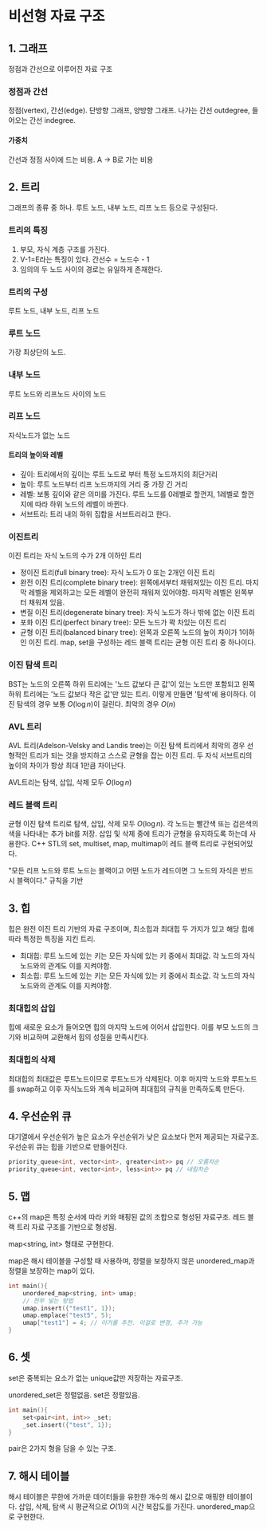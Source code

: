 # 비선형 자료 구조

## 1. 그래프
정점과 간선으로 이루어진 자료 구조

### 정점과 간선
정점(vertex), 간선(edge). 단방향 그래프, 양방향 그래프.
나가는 간선 outdegree, 들어오는 간선 indegree.

#### 가중치
간선과 정점 사이에 드는 비용. A -> B로 가는 비용

## 2. 트리
그래프의 종류 중 하나. 루트 노드, 내부 노드, 리프 노드 등으로 구성된다.

### 트리의 특징
1. 부모, 자식 계층 구조를 가진다.
2. V-1=E라는 특징이 있다. 간선수 = 노드수 - 1
3. 임의의 두 노드 사이의 경로는 유일하게 존재한다.

### 트리의 구성
루트 노드, 내부 노드, 리프 노드

### 루트 노드
가장 최상단의 노드.

### 내부 노드
루트 노드와 리프노드 사이의 노드

### 리프 노드
자식노드가 없는 노드

#### 트리의 높이와 레벨
- 깊이: 트리에서의 깊이는 루트 노드로 부터 특정 노드까지의 최단거리
- 높이: 루트 노드부터 리프 노드까지의 거리 중 가장 긴 거리
- 레벨: 보통 깊이와 같은 의미를 가진다. 루트 노드를 0레벨로 할껀지, 1레벨로 할껀지에 따라 하위 노드의 레벨이 바뀐다.
- 서브트리: 트리 내의 하위 집합을 서브트리라고 한다.

### 이진트리
이진 트리는 자식 노드의 수가 2개 이하인 트리
- 정이진 트리(full binary tree): 자식 노드가 0 또는 2개인 이진 트리
- 완전 이진 트리(complete binary tree): 왼쪽에서부터 채워져있는 이진 트리. 마지막 레벨을 제외하고는 모든 레벨이 완전히 채워져 있어야함. 마지막 레벨은 왼쪽부터 채워져 있음.
- 변질 이진 트리(degenerate binary tree): 자식 노드가 하나 밖에 없는 이진 트리
- 포화 이진 트리(perfect binary tree): 모든 노드가 꽉 차있는 이진 트리
- 균형 이진 트리(balanced binary tree): 왼쪽과 오른쪽 노드의 높이 차이가 1이하인 이진 트리. map, set을 구성하는 레드 블랙 트리는 균형 이진 트리 중 하나이다.

### 이진 탐색 트리
BST는 노드의 오른쪽 하위 트리에는 '노드 값보다 큰 값'이 있는 노드만 포함되고 왼쪽 하위 트리에는 '노드 값보다 작은 값'만 있는 트리. 이렇게 만들면 '탐색'에 용이하다. 이진 탐색의 경우 보통 $O(\log n)$이 걸린다. 최악의 경우 $O(n)$

### AVL 트리
AVL 트리(Adelson-Velsky and Landis tree)는 이진 탐색 트리에서 최악의 경우 선형적인 트리가 되는 것을 방지하고 스스로 균형을 잡는 이진 트리. 두 자식 서브트리의 높이의 차이가 항상 최대 1만큼 차이난다.

AVL트리는 탐색, 삽입, 삭제 모두 $O(\log n)$

### 레드 블랙 트리
균형 이진 탐색 트리로 탐색, 삽입, 삭제 모두 $O(\log n)$. 각 노드는 빨간색 또는 검은색의 색을 나타내는 추가 bit를 저장. 삽입 및 삭제 중에 트리가 균형을 유지하도록 하는데 사용한다. C++ STL의 set, multiset, map, multimap이 레드 블랙 트리로 구현되어있다.

"모든 리프 노드와 루트 노드는 블랙이고 어떤 노드가 레드이면 그 노드의 자식은 반드시 블랙이다." 규칙을 기반

## 3. 힙
힙은 완전 이진 트리 기반의 자료 구조이며, 최소힙과 최대힙 두 가지가 있고 해당 힙에 따라 특정한 특징을 지킨 트리.
- 최대힙: 루트 노드에 있는 키는 모든 자식에 있는 키 중에서 최대값. 각 노드의 자식 노드와의 관계도 이를 지켜야함.
- 최소힙: 루트 노드에 있는 키는 모든 자식에 있는 키 중에서 최소값. 각 노드의 자식 노드와의 관계도 이를 지켜야함.

### 최대힙의 삽입
힙에 새로운 요소가 들어오면 힙의 마지막 노드에 이어서 삽입한다. 이를 부모 노드의 크기와 비교하며 교환해서 힙의 성질을 만족시킨다.

### 최대힙의 삭제
최대힙의 최대값은 루트노드이므로 루트노드가 삭제된다. 이후 마지막 노드와 루트노드를 swap하고 이후 자식노드와 계속 비교하며 최대힙의 규칙을 만족하도록 만든다.

## 4. 우선순위 큐
대기열에서 우선순위가 높은 요소가 우선순위가 낮은 요소보다 먼저 제공되는 자료구조. 우선순위 큐는 힙을 기반으로 만들어진다.
```C++
priority_queue<int, vector<int>, greater<int>> pq // 오름차순
priority_queue<int, vector<int>, less<int>> pq // 내림차순
```

## 5. 맵
c++의 map은 특정 순서에 따라 키와 매핑된 값의 조합으로 형성된 자료구조. 레드 블랙 트리 자료 구조를 기반으로 형성됨.

map<string, int> 형태로 구현한다.

map은 해시 테이블을 구성할 때 사용하며, 정렬을 보장하지 않은 unordered_map과 정렬을 보장하는 map이 있다.

```c++
int main(){
    unordered_map<string, int> umap;
    // 전부 넣는 방법
    umap.insert({"test1", 1});
    umap.emplace("test5", 5);
    umap["test1"] = 4; // 이거를 추천. 이걸로 변경, 추가 가능
}
```

## 6. 셋
set은 중복되는 요소가 없는 unique값만 저장하는 자료구조.

unordered_set은 정렬없음. set은 정렬있음.

```c++
int main(){
    set<pair<int, int>> _set;
    _set.insert({"test", 1});
}
```
pair은 2가지 형을 담을 수 있는 구조.

## 7. 해시 테이블
해시 테이블은 무한에 가까운 데이터들을 유한한 개수의 해시 값으로 매핑한 테이블이다. 삽입, 삭제, 탐색 시 평균적으로 $O(1)$의 시간 복잡도를 가진다. unordered_map으로 구현한다.